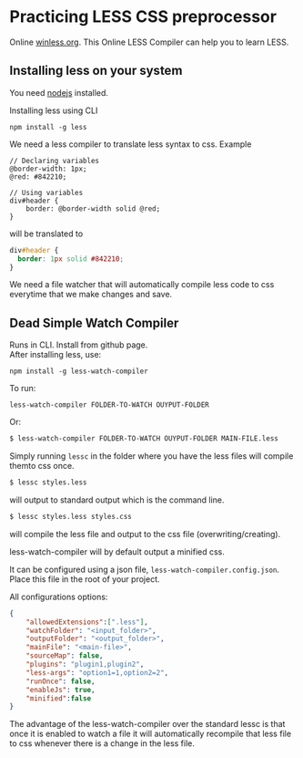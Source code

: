 # Practicing LESS CSS preprocessor

Online [winless.org](http://winless.org/online-less-compiler). This Online LESS Compiler can help you to learn LESS.  

## Installing less on your system

You need [nodejs](https://nodejs.org) installed.  

Installing less using CLI
```
npm install -g less
```

We need a less compiler to translate less syntax to css. Example

```less
// Declaring variables
@border-width: 1px;
@red: #842210;

// Using variables
div#header {
    border: @border-width solid @red;
} 
```

will be translated to

```CSS
div#header {
  border: 1px solid #842210;
}
```

We need a file watcher that will automatically compile less code to css everytime that we make changes and save.

## Dead Simple Watch Compiler

Runs in CLI. Install from github page.  
After installing less, use:
```
npm install -g less-watch-compiler
```
To run:
```
less-watch-compiler FOLDER-TO-WATCH OUYPUT-FOLDER
```
Or:
```bash
$ less-watch-compiler FOLDER-TO-WATCH OUYPUT-FOLDER MAIN-FILE.less
```

Simply running `lessc` in the folder where you have the less files will compile themto css once.

```bash
$ lessc styles.less
```
will output to standard output which is the command line.

```bash
$ lessc styles.less styles.css
```
will compile the less file and output to the css file (overwriting/creating).

less-watch-compiler will by default output a minified css.

It can be configured using a json file, `less-watch-compiler.config.json`. Place this file in the root of your project.

All configurations options:
```json
{
    "allowedExtensions":[".less"],
    "watchFolder": "<input_folder>",   
    "outputFolder": "<output_folder>",
    "mainFile": "<main-file>",   
    "sourceMap": false,
    "plugins": "plugin1,plugin2",
    "less-args": "option1=1,option2=2",
    "runOnce": false,
    "enableJs": true,
    "minified":false
}
```
The advantage of the less-watch-compiler over the standard lessc is that once it is enabled to watch a file it will automatically recompile that less file to css whenever there is a change in the less file.

